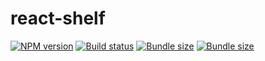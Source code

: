 # react-shelf

[![NPM version](https://badgen.net/npm/v/react-shelf)](https://www.npmjs.com/package/react-shelf) [![Build status](https://badgen.net/travis/julesforrest/react-shelf)](https://travis-ci.com/julesforrest/react-shelf)  [![Bundle size](https://badgen.net/bundlephobia/min/react-shelf?label=size)](https://bundlephobia.com/result?p=react-shelf) [![Bundle size](https://badgen.net/bundlephobia/minzip/react-shelf?label=gzip%20size)](https://bundlephobia.com/result?p=react-shelf)
